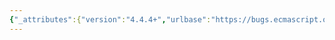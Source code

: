```yaml
---
{"_attributes":{"version":"4.4.4+","urlbase":"https://bugs.ecmascript.org/","maintainer":"dherman@mozilla.com"},"bug":{"bug_id":3638,"creation_ts":"2015-01-23 14:46:00 -0800","short_desc":"19.2.1.1.1 CreateDynamicFunction: Missing application of early error restrictions","delta_ts":"2015-02-02 18:38:48 -0800","product":"Draft for 6th Edition","component":"technical issue","version":"Rev 31: January 15, 2015 Draft","rep_platform":"All","op_sys":"All","bug_status":"RESOLVED","resolution":"FIXED","priority":"Normal","bug_severity":"normal","everconfirmed":true,"reporter":{"uid":"andrebargull","name":"André Bargull"},"assigned_to":{"uid":"allen","name":"Allen Wirfs-Brock"},"long_desc":[{"commentid":11649,"comment_count":0,"who":{"uid":"andrebargull","name":"André Bargull"},"bug_when":"2015-01-23 14:46:06 -0800","thetext":"19.2.1.1.1 RuntimeSemantics: CreateDynamicFunction(constructor, newTarget, kind, args)\n\nStep 13 needs to perform additional early error checks for strict mode functions and generator functions, cf. 14.1.2 and 14.4.1"},{"commentid":11694,"comment_count":1,"who":{"uid":"allen","name":"Allen Wirfs-Brock"},"bug_when":"2015-01-23 16:15:48 -0800","thetext":"fixed in rev32 editor's draft"},{"commentid":11924,"comment_count":2,"who":{"uid":"allen","name":"Allen Wirfs-Brock"},"bug_when":"2015-02-02 18:38:48 -0800","thetext":"fixed in rev32 draft"}]}}
---
```

